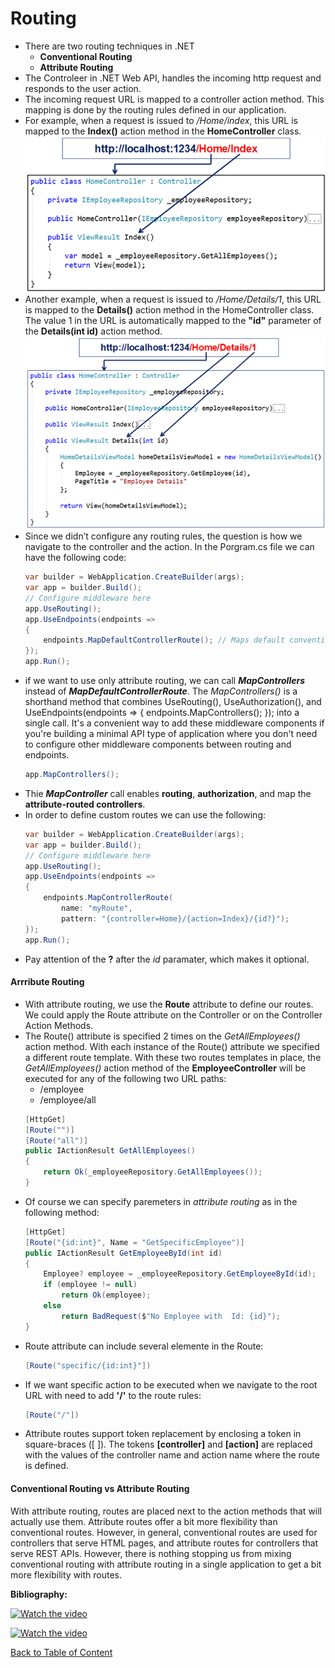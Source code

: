 # Routing

- There are two routing  techniques in .NET
  - **Conventional Routing**
  - **Attribute Routing**
- The Controleer in .NET Web API, handles the incoming http request and responds to the user action.
- The incoming request URL is mapped to a controller action method. This mapping is done by the routing rules defined in our application.
- For example, when a request is issued to */Home/index*, this URL is mapped to the **Index()** action method in the **HomeController** class.
  ![Default Rouging 1](../tutorial_images/default_routing_1.png)
- Another example, when a request is issued to */Home/Details/1*, this URL is mapped to the **Details()** action method in the HomeController class. The value 1 in the URL is automatically mapped to the **"id"** parameter of the **Details(int id)** action method.
  ![Default Rouging 1](../tutorial_images/default_routing_2.png)
- Since we didn’t configure any routing rules, the question is how we navigate to the controller and the action.
In the Porgram.cs file we can have the following code:
  ```c#
  var builder = WebApplication.CreateBuilder(args);
  var app = builder.Build();
  // Configure middleware here
  app.UseRouting();
  app.UseEndpoints(endpoints =>
  {
      endpoints.MapDefaultControllerRoute(); // Maps default conventional routes
  });
  app.Run();
  ```
 - if we want to use only attribute routing, we can call ***MapControllers*** instead of ***MapDefaultControllerRoute***. The *MapControllers()* is a shorthand method that combines UseRouting(), UseAuthorization(), and UseEndpoints(endpoints => { endpoints.MapControllers(); }); into a single call. It's a convenient way to add these middleware components if you're building a minimal API type of application where you don't need to configure other middleware components between routing and endpoints.
   ```c#
   app.MapControllers();
   ```
 - Thie ***MapController*** call enables **routing**, **authorization**, and map the **attribute-routed controllers**.
 - In order to define custom routes we can use the following:
   ```c#
   var builder = WebApplication.CreateBuilder(args);
   var app = builder.Build();
   // Configure middleware here
   app.UseRouting();
   app.UseEndpoints(endpoints =>
   {
       endpoints.MapControllerRoute(
           name: "myRoute",
           pattern: "{controller=Home}/{action=Index}/{id?}");
   });
   app.Run();
   ```
 - Pay attention of the **?** after the *id* paramater, which makes it optional.

#### Arrribute Routing

- With attribute routing, we use the **Route** attribute to define our routes. We could apply the Route attribute on the Controller or on the Controller Action Methods.
- The Route() attribute is specified 2 times on the *GetAllEmployees()* action method. With each instance of the Route() attribute we specified a different route template. With these two routes templates in place, the *GetAllEmployees()* action method of the **EmployeeController** will be executed for any of the following two URL paths:
  - /employee
  - /employee/all
  ```c#
  [HttpGet]
  [Route("")]
  [Route("all")]
  public IActionResult GetAllEmployees()
  {
      return Ok(_employeeRepository.GetAllEmployees());
  }  
  ```
 - Of course we can specify paremeters in *attribute routing* as in the following method:
   ```c#
   [HttpGet]
   [Route("{id:int}", Name = "GetSpecificEmployee")]
   public IActionResult GetEmployeeById(int id)
   {
       Employee? employee = _employeeRepository.GetEmployeeById(id);
       if (employee != null)
           return Ok(employee);
       else
           return BadRequest($"No Employee with  Id: {id}");
   }
   ```
  - Route attribute can include several elemente in the Route:
    ```c#
    [Route("specific/{id:int}"])
    ```
  - If we want specific action to be executed when we navigate to the root URL with need to add **'/'** to the route rules:
    ```c#
    [Route("/"])
    ```
  - Attribute routes support token replacement by enclosing a token in square-braces ([ ]). The tokens **[controller]** and **[action]** are replaced with the values of the controller name and action name where the route is defined. 
  
  #### Conventional Routing vs Attribute Routing
  With attribute routing, routes are placed next to the action methods that will actually use them. Attribute routes offer a bit more flexibility than conventional routes. However, in general, conventional routes are used for controllers that serve HTML pages, and attribute routes for controllers that serve REST APIs. However, there is nothing stopping us from mixing conventional routing with attribute routing in a single application to get a bit more flexibility with routes.
  





**Bibliography:**


[![Watch the video](https://i.ytimg.com/vi/ZoxrbrHjj2g/hqdefault.jpg?sqp=-oaymwEbCKgBEF5IVfKriqkDDggBFQAAiEIYAXABwAEG&rs=AOn4CLBRCiyEd6QSBPOGzBqiAZAtAb4S1g)](https://www.youtube.com/watch?v=ZoxrbrHjj2g&list=PL6n9fhu94yhVkdrusLaQsfERmL_Jh4XmU&index=33&t=1s)

[![Watch the video](https://i.ytimg.com/vi/prNptonJAiY/hqdefault.jpg?sqp=-oaymwEbCKgBEF5IVfKriqkDDggBFQAAiEIYAXABwAEG&rs=AOn4CLArYY33n972lKTTWpeS7GiWRno3Vg)](https://www.youtube.com/watch?v=prNptonJAiY&list=PL6n9fhu94yhVkdrusLaQsfERmL_Jh4XmU&index=33)

[Back to Table of Content](../README.md#02-webapi-basic-conceptes) 